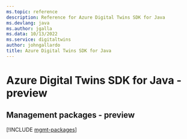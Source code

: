 ```yaml
---
ms.topic: reference
description: Reference for Azure Digital Twins SDK for Java
ms.devlang: java
ms.author: jgalla
ms.data: 10/13/2022
ms.service: digitaltwins
author: johngallardo
title: Azure Digital Twins SDK for Java
---
```

# Azure Digital Twins SDK for Java - preview

## Management packages - preview
[!INCLUDE [mgmt-packages](digital-twins-mgmt-index.md)]